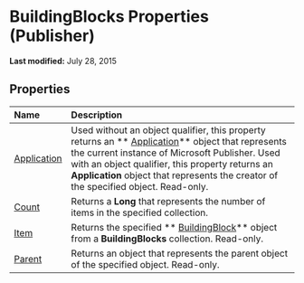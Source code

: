 
# BuildingBlocks Properties (Publisher)

 **Last modified:** July 28, 2015


## Properties



|**Name**|**Description**|
|:-----|:-----|
| [Application](f5e9eca1-ff55-b274-cf29-97e487070814.md)|Used without an object qualifier, this property returns an  ** [Application](acfc7efb-e6a5-a89a-3aee-3cb4af2f3508.md)** object that represents the current instance of Microsoft Publisher. Used with an object qualifier, this property returns an **Application** object that represents the creator of the specified object. Read-only.|
| [Count](51a653d0-3623-8ae1-3cc6-1cd2147614e4.md)|Returns a  **Long** that represents the number of items in the specified collection.|
| [Item](faa5e9c5-a80e-6629-21b0-acdd5afbe626.md)|Returns the specified  ** [BuildingBlock](e0ffded4-2fc7-b163-a12b-a06cf75c2826.md)** object from a **BuildingBlocks** collection. Read-only.|
| [Parent](86a04e61-5170-d4a6-373a-02a4ec1a01b6.md)|Returns an object that represents the parent object of the specified object. Read-only.|
